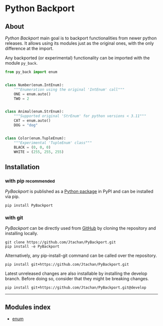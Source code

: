 # Python Backport

## About

_Python Backport_ main goal is to backport functionalities from newer python releases.
It allows using its modules just as the original ones, with the only difference at the import.

Any backported (or experimental) functionality can be imported with the module `py_back`.

```python
from py_back import enum


class Number(enum.IntEnum):
    """Enumeration using the original 'IntEnum' call"""
    ONE = enum.auto()
    TWO = 2


class Animal(enum.StrEnum):
    """Supported original 'StrEnum' for python versions < 3.11"""
    CAT = enum.auto()
    DOG = "dog"


class Color(enum.TupleEnum):
    """Experimental 'TupleEnum' class"""
    BLACK = (0, 0, 0)
    WHITE = (255, 255, 255)
```

## Installation

### with pip <small>recommended</small>

_PyBackport_ is published as a [Python package](https://pypi.org/project/PyBackport/) in PyPI and can be installed via pip.

```shell
pip install PyBackport
```

### with git

_PyBackport_ can be directly used from [GitHub](https://github.com/Jtachan/PyBackport) by cloning the repository and installing locally. 
```commandline
git clone https://github.com/Jtachan/PyBackport.git
pip install -e PyBackport
```

Alternatively, any pip-install-git command can be called over the repository.

```commandline
pip install git+https://github.com/Jtachan/PyBackport.git
```

Latest unreleased changes are also installable by installing the develop branch. Before doing so, consider that they might be breaking changes.

```commandline
pip install git+https://github.com/Jtachan/PyBackport.git@develop
```

---
## Modules index
  - [enum](enum.md)
